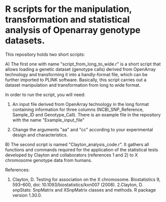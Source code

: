 # R scripts for the manipulation, transformation and statistical analysis of Openarray genotype datasets.

This repository holds two short scripts:

A) The first one with name "script_from_long_to_wide.r" is a short script that allows loading a genetic dataset (genotype calls) derived from OpenArray technology and transforming it into a handly-format file, which can be further imported to PLINK software. Basically, this script carries out a dataset manipulation and transformation from long to wide format.

In order to run the script, you will need:

  1. An input file derived from OpenArray technology in the long format containing information for three columns (NCBI_SNP_Reference, Sample_ID and    Genotype_Call). There is an example file in the repository with the name "Example_input_file"
 
  2. Change the arguments "aa" and "cc" according to your experimental design and characteristics.


B) The second script is named "Clayton_analysis_code.r". It gathers all functions and commands required for the application of the statistical tests developed by Clayton and collaborators (references 1 and 2)  to X chromosome genotype data from humans.

References:

1. Clayton, D. Testing for association on the X chromosome. Biostatistics 9, 593–600, doi: 10.1093/biostatistics/kxn007 (2008).
2.Clayton, D. snpStats: SnpMatrix and XSnpMatrix classes and methods. R package version 1.30.0.
